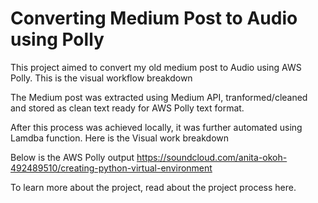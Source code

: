 # Converting Medium Post to Audio using Polly

This project aimed to convert my old medium post to Audio using AWS Polly. This is the visual workflow breakdown 

The Medium post was extracted using Medium API, tranformed/cleaned and stored as clean text ready for AWS Polly text format.



After this process was achieved locally, it was further automated using Lamdba function. Here is the Visual work breakdown


Below is the AWS Polly output
https://soundcloud.com/anita-okoh-492489510/creating-python-virtual-environment



To learn more about the project, read about the project process here. 
